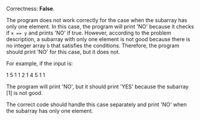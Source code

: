 Correctness: **False**.

The program does not work correctly for the case when the subarray has only one element. In this case, the program will print 'NO' because it checks if `x == y` and prints 'NO' if true. However, according to the problem description, a subarray with only one element is not good because there is no integer array `b` that satisfies the conditions. Therefore, the program should print 'NO' for this case, but it does not.

For example, if the input is:

1
5 1
1 2 1 4 5
1 1

The program will print 'NO', but it should print 'YES' because the subarray [1] is not good.

The correct code should handle this case separately and print 'NO' when the subarray has only one element.